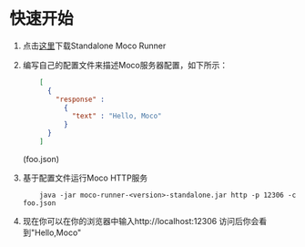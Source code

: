 快速开始
======
1. 点击[这里](https://repo1.maven.org/maven2/com/github/dreamhead/moco-runner/0.11.0/moco-runner-0.11.0-standalone.jar)下载Standalone Moco Runner
1. 编写自己的配置文件来描述Moco服务器配置，如下所示：
	```json
    	[
          {
            "response" :
              {
                "text" : "Hello, Moco"
              }
          }
        ]
    ```
    (foo.json)

1. 基于配置文件运行Moco HTTP服务
	```shell
    	java -jar moco-runner-<version>-standalone.jar http -p 12306 -c foo.json
    ```
1. 现在你可以在你的浏览器中输入http://localhost:12306 访问后你会看到"Hello,Moco"